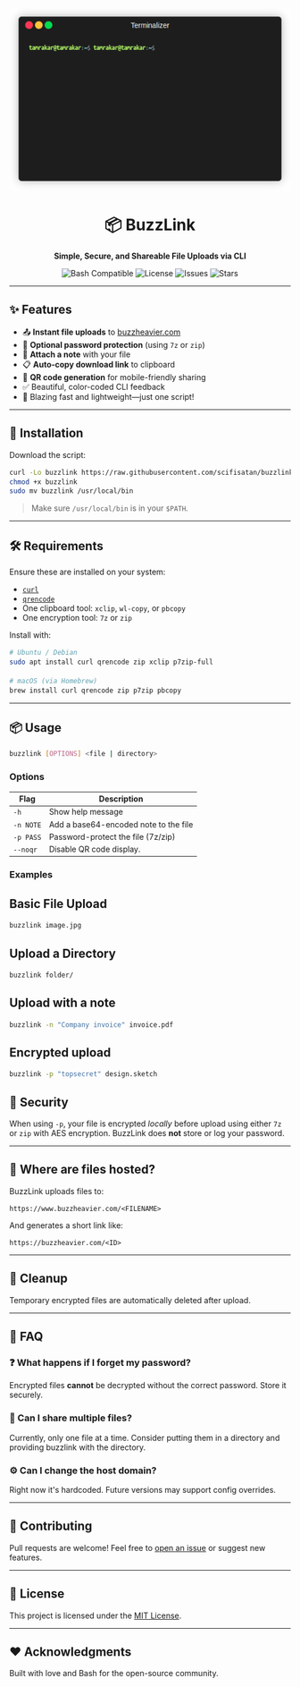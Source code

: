 <div align="center">
    <img src="./buzzlink.gif" alt="buzzlink demo" />
</div>

<h1 align="center">📦 BuzzLink</h1>
<p align="center"><strong>Simple, Secure, and Shareable File Uploads via CLI</strong></p>

<p align="center">
  <img src="https://img.shields.io/badge/bash-compatible-green?style=flat-square" alt="Bash Compatible" />
  <img src="https://img.shields.io/badge/license-MIT-blue?style=flat-square" alt="License" />
  <img src="https://img.shields.io/github/issues/scifisatan/buzzlink?style=flat-square" alt="Issues" />
  <img src="https://img.shields.io/github/stars/scifisatan/buzzlink?style=flat-square" alt="Stars" />
</p>

---

## ✨ Features

- 📤 **Instant file uploads** to [buzzheavier.com](https://buzzheavier.com)
- 🔐 **Optional password protection** (using `7z` or `zip`)
- 📝 **Attach a note** with your file
- 📋 **Auto-copy download link** to clipboard
- 📱 **QR code generation** for mobile-friendly sharing
- ✅ Beautiful, color-coded CLI feedback
- 💨 Blazing fast and lightweight—just one script!

---

## 🚀 Installation

Download the script:

```bash
curl -Lo buzzlink https://raw.githubusercontent.com/scifisatan/buzzlink/main/buzzlink.sh
chmod +x buzzlink
sudo mv buzzlink /usr/local/bin

````
> Make sure `/usr/local/bin` is in your `$PATH`.
---

## 🛠 Requirements

Ensure these are installed on your system:

* [`curl`](https://curl.se/)
* [`qrencode`](https://fukuchi.org/works/qrencode/)
* One clipboard tool: `xclip`, `wl-copy`, or `pbcopy`
* One encryption tool: `7z` or `zip`

Install with:

```bash
# Ubuntu / Debian
sudo apt install curl qrencode zip xclip p7zip-full

# macOS (via Homebrew)
brew install curl qrencode zip p7zip pbcopy
```

---

## 📦 Usage

```bash
buzzlink [OPTIONS] <file | directory>
```

### Options

| Flag      | Description                           |
| --------- | --------------------------------------|
| `-h`      | Show help message                     |
| `-n NOTE` | Add a base64-encoded note to the file |
| `-p PASS` | Password-protect the file (7z/zip)    |
| `--noqr`  | Disable QR code display.              |

### Examples

## Basic File Upload

```bash
buzzlink image.jpg
```

## Upload a Directory
```bash
buzzlink folder/
```

## Upload with a note
```bash
buzzlink -n "Company invoice" invoice.pdf
```

## Encrypted upload
```bash
buzzlink -p "topsecret" design.sketch
```

## 🔐 Security

When using `-p`, your file is encrypted *locally* before upload using either `7z` or `zip` with AES encryption. BuzzLink does **not** store or log your password.

---

## 📁 Where are files hosted?

BuzzLink uploads files to:

```
https://www.buzzheavier.com/<FILENAME>
```

And generates a short link like:

```
https://buzzheavier.com/<ID>
```

---

## 🧹 Cleanup

Temporary encrypted files are automatically deleted after upload.

---

## 🙋 FAQ

### ❓ What happens if I forget my password?

Encrypted files **cannot** be decrypted without the correct password. Store it securely.

### 📂 Can I share multiple files?

Currently, only one file at a time. Consider putting them in a directory and providing buzzlink with the directory.

### ⚙️ Can I change the host domain?

Right now it's hardcoded. Future versions may support config overrides.

---

## 📣 Contributing

Pull requests are welcome! Feel free to [open an issue](https://github.com/yourusername/buzzlink/issues) or suggest new features.

---

## 📄 License

This project is licensed under the [MIT License](LICENSE).

---

## ❤️ Acknowledgments

Built with love and Bash for the open-source community.

